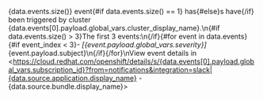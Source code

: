 {data.events.size()} event{#if data.events.size() == 1} has{#else}s have{/if} been triggered by cluster {data.events[0].payload.global_vars.cluster_display_name}.\n{#if data.events.size() > 3}The first 3 events:\n{/if}{#for event in data.events}{#if event_index < 3}- *[{event.payload.global_vars.severity}]* {event.payload.subject}\n{/if}{/for}\nView event details in <https://cloud.redhat.com/openshift/details/s/{data.events[0].payload.global_vars.subscription_id}?from=notifications&integration=slack|{data.source.application.display_name} - {data.source.bundle.display_name}>